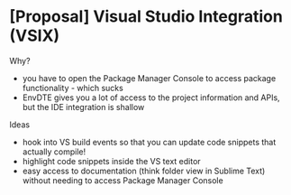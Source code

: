 # [Proposal] Visual Studio Integration (VSIX)

Why?

 - you have to open the Package Manager Console to access package functionality - which sucks
 - EnvDTE gives you a lot of access to the project information and APIs, but the IDE integration is shallow

Ideas

 - hook into VS build events so that you can update code snippets that actually compile!
 - highlight code snippets inside the VS text editor
 - easy access to documentation (think folder view in Sublime Text) without needing to access Package Manager Console
 
